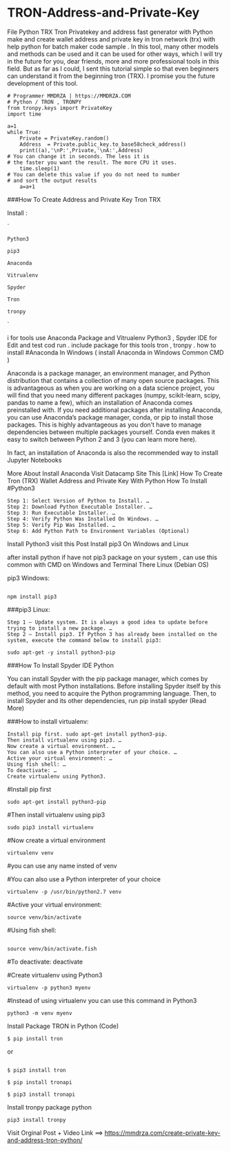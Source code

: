 # TRON-Address-and-Private-Key
File Python TRX Tron Privatekey and address fast generator with Python
make and create wallet address and private key in tron network (trx) with help python for batch maker code sample . In this tool, many other models and methods can be used and it can be used for other ways, which I will try in the future for you, dear friends, more and more professional tools in this field. But as far as I could, I sent this tutorial simple so that even beginners can understand it from the beginning tron (TRX). I promise you the future development of this tool.
```
# Programmer MMDRZA | https://MMDRZA.COM
# Python / TRON , TRONPY
from tronpy.keys import PrivateKey
import time

a=1
while True:
    Private = PrivateKey.random()
    Address  = Private.public_key.to_base58check_address()
    print((a),'\nP:',Private,'\nA:',Address)
# You can change it in seconds. The less it is
# the faster you want the result. The more CPU it uses.
    time.sleep(1)
# You can delete this value if you do not need to number
# and sort the output results
    a=a+1
```
    
###How To Create Address and Private Key  Tron TRX

Install :

 `

    Python3
    
    pip3
    
    Anaconda
    
    Vitrualenv
    
    Spyder
    
    Tron
    
    tronpy
    
    
 `

i for tools use Anaconda Package and Vitrualenv Python3 , Spyder IDE for Edit and test cod run . include package for this tools tron , tronpy .
how to install #Anaconda In Windows ( install Anaconda in Windows Common CMD )

Anaconda is a package manager, an environment manager, and Python distribution that contains a collection of many open source packages. This is advantageous as when you are working on a data science project, you will find that you need many different packages (numpy, scikit-learn, scipy, pandas to name a few), which an installation of Anaconda comes preinstalled with. If you need additional packages after installing Anaconda, you can use Anaconda’s package manager, conda, or pip to install those packages. This is highly advantageous as you don’t have to manage dependencies between multiple packages yourself. Conda even makes it easy to switch between Python 2 and 3 (you can learn more here).

In fact, an installation of Anaconda is also the recommended way to install Jupyter Notebooks 

More About Install Anaconda Visit Datacamp Site This [Link]
How To Create Tron (TRX) Wallet Address and Private Key With Python
How To Install #Python3

    Step 1: Select Version of Python to Install. …
    Step 2: Download Python Executable Installer. …
    Step 3: Run Executable Installer. …
    Step 4: Verify Python Was Installed On Windows. …
    Step 5: Verify Pip Was Installed. …
    Step 6: Add Python Path to Environment Variables (Optional)

Install Python3 visit this Post 
Install pip3 On Windows and Linux 

after install python if have not pip3 package on your system , can use this common with CMD on Windows and Terminal There Linux (Debian OS)

pip3 Windows:

```

npm install pip3

```

###pip3 Linux:

    Step 1 – Update system. It is always a good idea to update before trying to install a new package. …
    Step 2 – Install pip3. If Python 3 has already been installed on the system, execute the command below to install pip3:
```
sudo apt-get -y install python3-pip
```

  
###How To Install Spyder IDE Python

You can install Spyder with the pip package manager, which comes by default with most Python installations. Before installing Spyder itself by this method, you need to acquire the Python programming language. Then, to install Spyder and its other dependencies, run pip install spyder  (Read More)

 

###How to install virtualenv:

    Install pip first. sudo apt-get install python3-pip.
    Then install virtualenv using pip3. …
    Now create a virtual environment. …
    You can also use a Python interpreter of your choice. …
    Active your virtual environment: …
    Using fish shell: …
    To deactivate: …
    Create virtualenv using Python3.

#Install pip first

```
sudo apt-get install python3-pip
```

#Then install virtualenv using pip3
```
sudo pip3 install virtualenv
```

#Now create a virtual environment

```
virtualenv venv
```

#you can use any name insted of venv


#You can also use a Python interpreter of your choice

```
virtualenv -p /usr/bin/python2.7 venv
```

#Active your virtual environment:

```
source venv/bin/activate
```

#Using fish shell:

```

source venv/bin/activate.fish
```

#To deactivate:
deactivate

#Create virtualenv using Python3

```
virtualenv -p python3 myenv
``` 

#Instead of using virtualenv you can use this command in Python3
```
python3 -m venv myenv

```

Install Package TRON in Python (Code)

 
```
$ pip install tron

```

or

```

$ pip3 install tron

$ pip install tronapi

$ pip3 install tronapi

```

Install tronpy package python

 
```
pip3 install tronpy
```    


Visit Orginal Post + Video Link ==> https://mmdrza.com/create-private-key-and-address-tron-python/
